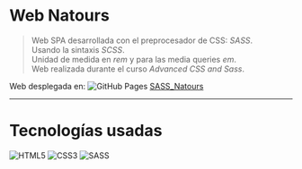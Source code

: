 # Web Natours

>Web SPA desarrollada con el preprocesador de CSS: *SASS*. \
>Usando la sintaxis *SCSS*. \
>Unidad de medida en *rem* y para las media queries *em*. \
>Web realizada durante el curso *Advanced CSS and Sass*.


Web desplegada en: ![GitHub Pages](https://img.shields.io/badge/-181717?style=flat&logo=GitHub&logoColor=white) [SASS_Natours](https://tatianallorente.github.io/SASS-Natours/)


---

# Tecnologías usadas


![HTML5](https://img.shields.io/badge/-HTML5-E34F26?style=flat&logo=html5&logoColor=white)
![CSS3](https://img.shields.io/badge/-CSS3-1572B6?style=flat&logo=css3&logoColor=white)
![SASS](https://img.shields.io/badge/-SASS-CC6699?style=flat&logo=SASS&logoColor=white)
